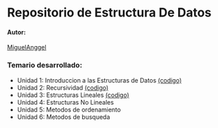 # Repositorio de Estructura De Datos

#### Autor: 
[MiguelAnggel](https://github.com/MiguelAnggel)


### Temario desarrollado:

- Unidad 1:  Introduccion a las Estructuras de Datos [(codigo)](https://github.com/MiguelAnggel/Estructura-De-Datos/tree/9eb2c9aaf663fa62e2938159072be8c9e2245efe/Unidad%201-2%20Introduccion%20y%20Recursividad)
- Unidad 2: Recursividad [(codigo)](https://github.com/MiguelAnggel/Estructura-De-Datos/tree/9eb2c9aaf663fa62e2938159072be8c9e2245efe/Unidad%201-2%20Introduccion%20y%20Recursividad)
- Unidad 3: Estructuras Lineales [(codigo)](https://github.com/MiguelAnggel/Estructura-De-Datos/tree/9eb2c9aaf663fa62e2938159072be8c9e2245efe/Unidad%203%20Estructuras%20Lineales)
- Unidad 4: Estructuras No Lineales
- Unidad 5: Metodos de ordenamiento
- Unidad 6: Metodos de busqueda
  
